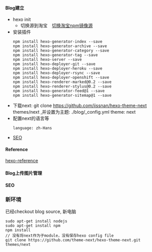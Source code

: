 
#### Blog建立

*  hexo init
    -  切换源到淘宝　[切换淘宝npm镜像源](https://blog.skyx.in/archives/206/)
*  安装插件
    ```
    npm install hexo-generator-index --save
    npm install hexo-generator-archive --save
    npm install hexo-generator-category --save
    npm install hexo-generator-tag --save
    npm install hexo-server --save
    npm install hexo-deployer-git --save
    npm install hexo-deployer-heroku --save
    npm install hexo-deployer-rsync --save
    npm install hexo-deployer-openshift --save
    npm install hexo-renderer-marked@0.2 --save
    npm install hexo-renderer-stylus@0.2 --save
    npm install hexo-generator-feed@1 --save
    npm install hexo-generator-sitemap@1 --save
    ```
*  下载next: git clone https://github.com/iissnan/hexo-theme-next themes/next
,并设置为主题: ./blog/_config.yml theme: next
* 配置next的语言等
    ```
    language: zh-Hans
    ```
*  [SEO](http://blog.mobing.net/content/hexo/hexo-next-seo.html)

#### Reference

[hexo-reference](https://www.npmjs.com/package/hexo-reference)

#### Blog上传图片管理


#### SEO 



### 新环境

已经checkout blog source, 新电脑

```
sudo apt-get install nodejs
sudo apt-get install npm
npm install
// 没有将next作为子module，没有保存hexo config file
git clone https://github.com/theme-next/hexo-theme-next.git themes/next
```

